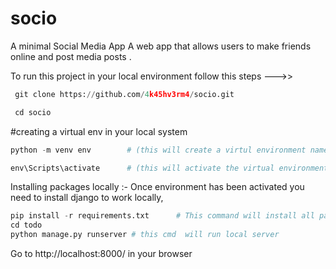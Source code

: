 # socio
A minimal Social Media App 
A web app that allows  users to make friends online and post media posts .

To run this project in your local environment follow this steps --->>
```python
 git clone https://github.com/4k45hv3rm4/socio.git

 cd socio
```
#creating a virtual env in your local system

 ```python
 python -m venv env        # (this will create a virtul environment named env in your project directory )
 ````
 ```python
 env\Scripts\activate      # (this will activate the virtual environment  )
```
Installing packages locally :-
Once environment has been activated you need to install django to work locally,
```python
pip install -r requirements.txt      # This command will install all packages need to run this app  
cd todo
python manage.py runserver # this cmd  will run local server 
```
Go to http://localhost:8000/ in your browser
